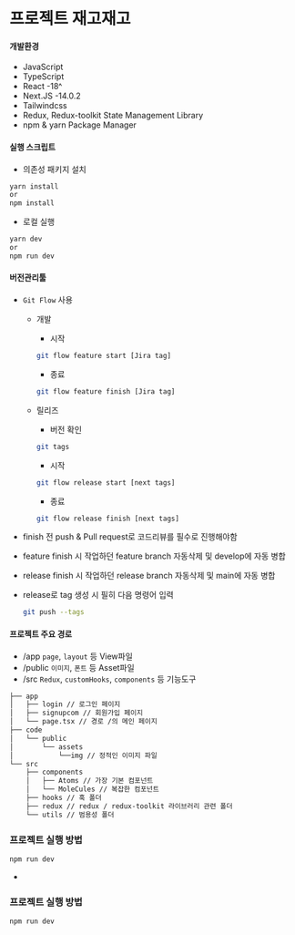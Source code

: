 # 프로젝트 재고재고

#### 개발환경

- JavaScript
- TypeScript
- React -18^
- Next.JS -14.0.2
- Tailwindcss
- Redux, Redux-toolkit State Management Library
- npm & yarn Package Manager

#### 실행 스크립트

- 의존성 패키지 설치

```bash
yarn install
or
npm install
```

- 로컬 실행

```bash
yarn dev
or
npm run dev
```

#### 버전관리툴

- `Git Flow` 사용

  - 개발

    - 시작

    ```bash
    git flow feature start [Jira tag]
    ```

    - 종료

    ```bash
    git flow feature finish [Jira tag]
    ```

  - 릴리즈
    - 버전 확인
    ```bash
    git tags
    ```
    - 시작
    ```bash
    git flow release start [next tags]
    ```
    - 종료
    ```bash
    git flow release finish [next tags]
    ```

- finish 전 push & Pull request로 코드리뷰를 필수로 진행해야함
- feature finish 시 작업하던 feature branch 자동삭제 및 develop에 자동 병합
- release finish 시 작업하던 release branch 자동삭제 및 main에 자동 병합
- release로 tag 생성 시 필히 다음 명령어 입력
  ```bash
  git push --tags
  ```

#### 프로젝트 주요 경로

- /app `page`, `layout` 등 View파일
- /public `이미지`, `폰트` 등 Asset파일
- /src `Redux`, `customHooks`, `components` 등 기능도구

```bash
├── app
│   ├── login // 로그인 페이지
│   ├── signupcom // 회원가입 페이지
│   └── page.tsx // 경로 /의 메인 페이지
├── code
│   └── public
│       └── assets
│           └──img // 정적인 이미지 파일
└── src
    ├── components
    │   ├── Atoms // 가장 기본 컴포넌트
    │   └── MoleCules // 복잡한 컴포넌트
    ├── hooks // 훅 폴더
    ├── redux // redux / redux-toolkit 라이브러리 관련 폴더
    └── utils // 범용성 폴더
```

### 프로젝트 실행 방법

```bash
npm run dev
```

-

### 프로젝트 실행 방법

```bash
npm run dev
```
